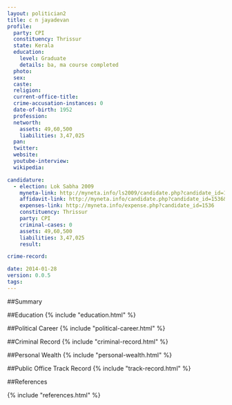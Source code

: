 ```yaml
---
layout: politician2
title: c n jayadevan
profile: 
  party: CPI
  constituency: Thrissur
  state: Kerala
  education: 
    level: Graduate
    details: ba, ma course completed
  photo: 
  sex: 
  caste: 
  religion: 
  current-office-title: 
  crime-accusation-instances: 0
  date-of-birth: 1952
  profession: 
  networth: 
    assets: 49,60,500
    liabilities: 3,47,025
  pan: 
  twitter: 
  website: 
  youtube-interview: 
  wikipedia: 

candidature: 
  - election: Lok Sabha 2009
    myneta-link: http://myneta.info/ls2009/candidate.php?candidate_id=1536
    affidavit-link: http://myneta.info/candidate.php?candidate_id=1536&scan=original
    expenses-link: http://myneta.info/expense.php?candidate_id=1536
    constituency: Thrissur 
    party: CPI
    criminal-cases: 0
    assets: 49,60,500
    liabilities: 3,47,025
    result:  

crime-record: 

date: 2014-01-28
version: 0.0.5
tags: 
---
```

##Summary


##Education
{% include "education.html" %}


##Political Career
{% include "political-career.html" %}


##Criminal Record
{% include "criminal-record.html" %}


##Personal Wealth
{% include "personal-wealth.html" %}


##Public Office Track Record
{% include "track-record.html" %}


##References


{% include "references.html" %}
